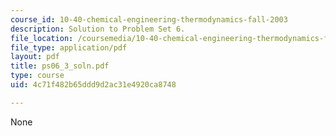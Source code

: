 ```yaml
---
course_id: 10-40-chemical-engineering-thermodynamics-fall-2003
description: Solution to Problem Set 6.
file_location: /coursemedia/10-40-chemical-engineering-thermodynamics-fall-2003/4c71f482b65ddd9d2ac31e4920ca8748_ps06_3_soln.pdf
file_type: application/pdf
layout: pdf
title: ps06_3_soln.pdf
type: course
uid: 4c71f482b65ddd9d2ac31e4920ca8748

---
```

None
